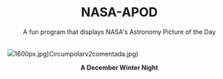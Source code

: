 <div align="center">
  <h1>
    NASA-APOD
  </h1>
</div>
  
<div align="center">
  A fun program that displays NASA's Astronomy Picture of the Day
</div>

<br>

![](https://apod.nasa.gov/apod/image/2412/bubak-poland.jpg)1600px.jpg)Circumpolarv2comentada.jpg)

<p align = "center">
  <b>A December Winter Night</b>
</p>
